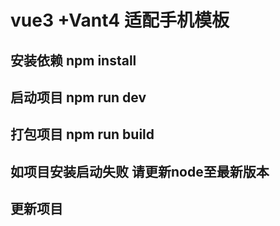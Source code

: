 # vue3 +Vant4 适配手机模板

## 安装依赖 npm install

## 启动项目 npm run dev

## 打包项目 npm run build

## 如项目安装启动失败 请更新node至最新版本

## 更新项目


